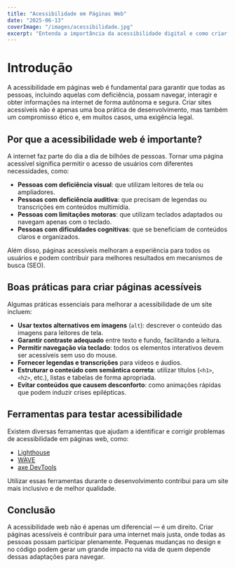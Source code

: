 ```yaml
---
title: "Acessibilidade em Páginas Web"
date: "2025-06-13"
coverImage: "/images/acessibilidade.jpg"
excerpt: "Entenda a importância da acessibilidade digital e como criar páginas web mais inclusivas para todos."
---
```


# Introdução

A acessibilidade em páginas web é fundamental para garantir que todas as pessoas, incluindo aquelas com deficiência, possam navegar, interagir e obter informações na internet de forma autônoma e segura. Criar sites acessíveis não é apenas uma boa prática de desenvolvimento, mas também um compromisso ético e, em muitos casos, uma exigência legal.

## Por que a acessibilidade web é importante?

A internet faz parte do dia a dia de bilhões de pessoas. Tornar uma página acessível significa permitir o acesso de usuários com diferentes necessidades, como:

- **Pessoas com deficiência visual**: que utilizam leitores de tela ou ampliadores.
- **Pessoas com deficiência auditiva**: que precisam de legendas ou transcrições em conteúdos multimídia.
- **Pessoas com limitações motoras**: que utilizam teclados adaptados ou navegam apenas com o teclado.
- **Pessoas com dificuldades cognitivas**: que se beneficiam de conteúdos claros e organizados.

Além disso, páginas acessíveis melhoram a experiência para todos os usuários e podem contribuir para melhores resultados em mecanismos de busca (SEO).

## Boas práticas para criar páginas acessíveis

Algumas práticas essenciais para melhorar a acessibilidade de um site incluem:

- **Usar textos alternativos em imagens** (`alt`): descrever o conteúdo das imagens para leitores de tela.
- **Garantir contraste adequado** entre texto e fundo, facilitando a leitura.
- **Permitir navegação via teclado**: todos os elementos interativos devem ser acessíveis sem uso do mouse.
- **Fornecer legendas e transcrições** para vídeos e áudios.
- **Estruturar o conteúdo com semântica correta**: utilizar títulos (`<h1>`, `<h2>`, etc.), listas e tabelas de forma apropriada.
- **Evitar conteúdos que causem desconforto**: como animações rápidas que podem induzir crises epilépticas.

## Ferramentas para testar acessibilidade

Existem diversas ferramentas que ajudam a identificar e corrigir problemas de acessibilidade em páginas web, como:

- [Lighthouse](https://developers.google.com/web/tools/lighthouse)
- [WAVE](https://wave.webaim.org/)
- [axe DevTools](https://www.deque.com/axe/devtools/)

Utilizar essas ferramentas durante o desenvolvimento contribui para um site mais inclusivo e de melhor qualidade.

## Conclusão

A acessibilidade web não é apenas um diferencial — é um direito. Criar páginas acessíveis é contribuir para uma internet mais justa, onde todas as pessoas possam participar plenamente. Pequenas mudanças no design e no código podem gerar um grande impacto na vida de quem depende dessas adaptações para navegar.